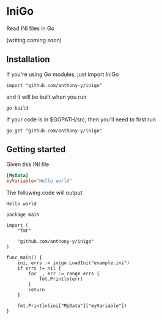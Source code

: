 # IniGo

Read INI files in Go

(writing coming soon)

## Installation

If you're using Go modules, just import IniGo

```golang
import "github.com/anthony-y/inigo"
```

and it will be built when you run

```
go build
```

If your code is in $GOPATH/src, then you'll need to first run

```
go get "github.com/anthony-y/inigo"
```

## Getting started

Given this INI file

```ini
[MyData]
myVariable="Hello world"
```

The following code will output

```
Hello world
```

```golang
package main

import (
    "fmt"

    "github.com/anthony-y/inigo"
)

func main() {
    ini, errs := inigo.LoadIni("example.ini")
	if errs != nil {
		for _, err := range errs {
			fmt.Println(err)
		}
		return
    }
    
    fmt.Println(ini["MyData"]["myVariable"])
}

```